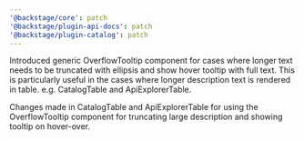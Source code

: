 ```yaml
---
'@backstage/core': patch
'@backstage/plugin-api-docs': patch
'@backstage/plugin-catalog': patch
---
```


Introduced generic OverflowTooltip component for cases where longer text needs to be truncated with ellipsis and show hover tooltip with full text. This is particularly useful in the cases where longer description text is rendered in table. e.g. CatalogTable and ApiExplorerTable.

Changes made in CatalogTable and ApiExplorerTable for using the OverflowTooltip component for truncating large description and showing tooltip on hover-over.
